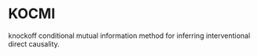 # KOCMI
knockoff conditional mutual information method for inferring interventional direct causality.
